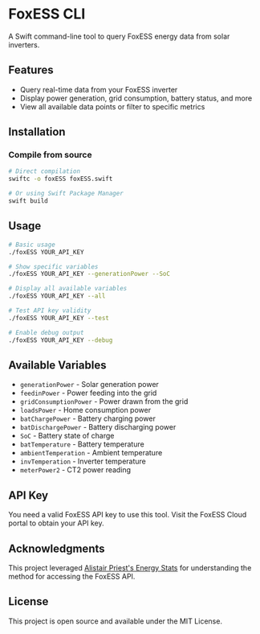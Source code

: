 # FoxESS CLI

A Swift command-line tool to query FoxESS energy data from solar inverters.

## Features

- Query real-time data from your FoxESS inverter
- Display power generation, grid consumption, battery status, and more
- View all available data points or filter to specific metrics

## Installation

### Compile from source

```bash
# Direct compilation
swiftc -o foxESS foxESS.swift

# Or using Swift Package Manager
swift build
```

## Usage

```bash
# Basic usage
./foxESS YOUR_API_KEY

# Show specific variables
./foxESS YOUR_API_KEY --generationPower --SoC

# Display all available variables
./foxESS YOUR_API_KEY --all

# Test API key validity
./foxESS YOUR_API_KEY --test

# Enable debug output
./foxESS YOUR_API_KEY --debug
```

## Available Variables

- `generationPower` - Solar generation power
- `feedinPower` - Power feeding into the grid
- `gridConsumptionPower` - Power drawn from the grid
- `loadsPower` - Home consumption power
- `batChargePower` - Battery charging power
- `batDischargePower` - Battery discharging power
- `SoC` - Battery state of charge
- `batTemperature` - Battery temperature
- `ambientTemperation` - Ambient temperature
- `invTemperation` - Inverter temperature
- `meterPower2` - CT2 power reading

## API Key

You need a valid FoxESS API key to use this tool. Visit the FoxESS Cloud portal to obtain your API key.

## Acknowledgments

This project leveraged [Alistair Priest's Energy Stats](https://github.com/alpriest/EnergyStats) for understanding the method for accessing the FoxESS API.

## License

This project is open source and available under the MIT License.